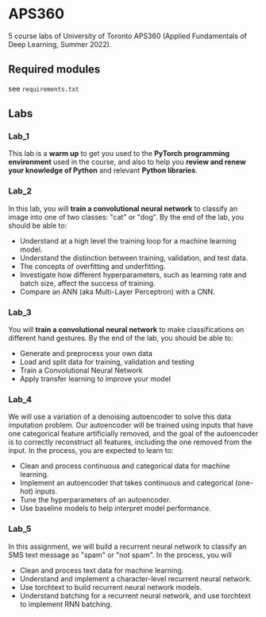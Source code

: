 # APS360

5 course labs of University of Toronto APS360 (Applied Fundamentals of Deep Learning, Summer 2022).

## Required modules

see `requirements.txt`

##  Labs
### Lab_1
This lab is a **warm up** to get you used to the **PyTorch programming environment** used in the course, and also to help you **review and renew your knowledge of Python** and relevant **Python libraries**.
### Lab_2
In this lab, you will **train a convolutional neural network** to classify an image into one of two classes: "cat" or "dog". By the end of the lab, you should be able to:

- Understand at a high level the training loop for a machine learning model.
- Understand the distinction between training, validation, and test data.
- The concepts of overfitting and underfitting.
- Investigate how different hyperparameters, such as learning rate and batch size, affect the success of training.
- Compare an ANN (aka Multi-Layer Perceptron) with a CNN.
### Lab_3
You will **train a convolutional neural network** to make classifications on different hand gestures. By the end of the lab, you should be able to:

- Generate and preprocess your own data
- Load and split data for training, validation and testing
- Train a Convolutional Neural Network
- Apply transfer learning to improve your model

### Lab_4
We will use a variation of a denoising autoencoder to solve this data imputation problem. Our autoencoder will be trained using inputs that have one categorical feature artificially removed, and the goal of the autoencoder is to correctly reconstruct all features, including the one removed from the input. In the process, you are expected to learn to:

- Clean and process continuous and categorical data for machine learning.
- Implement an autoencoder that takes continuous and categorical (one-hot) inputs.
- Tune the hyperparameters of an autoencoder.
- Use baseline models to help interpret model performance.

### Lab_5
In this assignment, we will build a recurrent neural network to classify an SMS text message as "spam" or "not spam". In the process, you will

- Clean and process text data for machine learning.
- Understand and implement a character-level recurrent neural network.
- Use torchtext to build recurrent neural network models.
- Understand batching for a recurrent neural network, and use torchtext to implement RNN batching.
